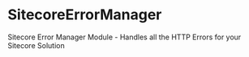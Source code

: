 SitecoreErrorManager
====================

Sitecore Error Manager Module - Handles all the HTTP Errors for your Sitecore Solution